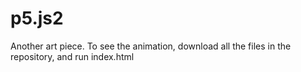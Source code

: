 # p5.js2
Another art piece. 
To see the animation, download all the files in the repository, and run index.html 
